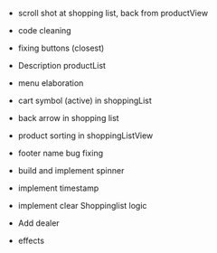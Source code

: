 - scroll shot at shopping list, back from productView
- code cleaning
- fixing buttons (closest)
- Description productList
- menu elaboration
- cart symbol (active) in shoppingList
- back arrow in shopping list
- product sorting in shoppingListView
- footer name bug fixing
- build and implement spinner
- implement timestamp
- implement clear Shoppinglist logic

- Add dealer
- effects
